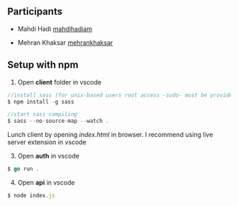 ## Participants

- Mahdi Hadi [mahdihadiam](https://t.me/mahdihadiam)

* Mehran Khaksar [mehrankhaksar](https://t.me/mehrankhaksar)

## Setup with npm

1. Open **client** folder in vscode

```js
//install sass (for unix-based users root access -sudo- must be provided)
$ npm install -g sass
```

```js
//start sass compiling
$ sass --no-source-map --watch .
```

Lunch client by opening _index.html_ in browser. I recommend using live server extension in vscode


3. Open **auth** in vscode

```go
$ go run .
```

4. Open **api** in vscode

```js
$ node index.js
```
